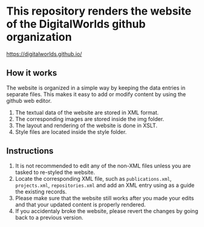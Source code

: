# This repository renders the website of the DigitalWorlds github organization

https://digitalworlds.github.io/

## How it works

The website is organized in a simple way by keeping the data entries in separate files. This makes it easy to add or modify content by using the github web editor.

1. The textual data of the website are stored in XML format.
2. The corresponding images are stored inside the img folder.
3. The layout and rendering of the website is done in XSLT.
4. Style files are located inside the style folder.

## Instructions

1. It is not recommended to edit any of the non-XML files unless you are tasked to re-styled the website.
2. Locate the corresponding XML file, such as `publications.xml`, `projects.xml`, `repositories.xml` and add an XML entry using as a guide the existing records.
3. Please make sure that the website still works after you made your edits and that your updated content is properly rendered.
4. If you accidentaly broke the website, please revert the changes by going back to a previous version.

